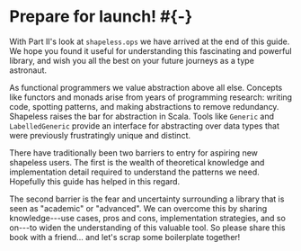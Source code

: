 # Prepare for launch! #{-}

With Part II's look at `shapeless.ops`
we have arrived at the end of this guide.
We hope you found it useful for understanding
this fascinating and powerful library,
and wish you all the best
on your future journeys as a type astronaut.

As functional programmers
we value abstraction above all else.
Concepts like functors and monads
arise from years of programming research:
writing code, spotting patterns,
and making abstractions to remove redundancy.
Shapeless raises the bar for abstraction in Scala.
Tools like `Generic` and `LabelledGeneric`
provide an interface for abstracting over data types
that were previously frustratingly unique and distinct.

There have traditionally been two barriers to entry
for aspiring new shapeless users.
The first is the wealth of theoretical knowledge
and implementation detail
required to understand the patterns we need.
Hopefully this guide has helped in this regard.

The second barrier is the fear and uncertainty
surrounding a library that is seen
as "academic" or "advanced".
We can overcome this by sharing knowledge---use cases,
pros and cons, implementation strategies, and so on---to
widen the understanding of this valuable tool.
So please share this book with a friend...
and let's scrap some boilerplate together!
